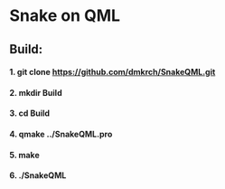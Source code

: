 # Snake on QML

## Build:
#### 1. git clone https://github.com/dmkrch/SnakeQML.git
#### 2. mkdir Build
#### 3. cd Build
#### 4. qmake ../SnakeQML.pro
#### 5. make
#### 6. ./SnakeQML
